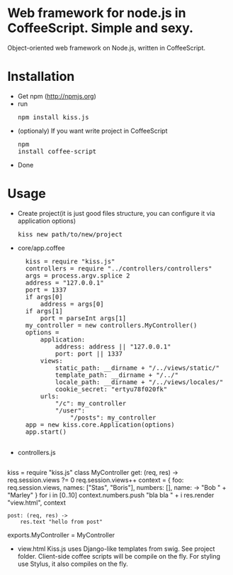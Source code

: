 # Web framework for node.js in CoffeeScript. Simple and sexy.

Object-oriented web framework on Node.js, written in CoffeeScript.

# Installation

* Get npm (http://npmjs.org)
* run <pre>npm install kiss.js</pre>
* (optionaly) If you want write project in CoffeeScript <pre>npm install coffee-script</pre>
* Done

# Usage

* Create project(it is just good files structure, you can configure it via application options) <pre>kiss new path/to/new/project</pre>
* core/app.coffee
	<pre>
	kiss = require "kiss.js"
	controllers = require "../controllers/controllers"
	args = process.argv.splice 2
	address = "127.0.0.1"
	port = 1337
	if args[0]
		address = args[0]
	if args[1]
		port = parseInt args[1]	
	my_controller = new controllers.MyController()
	options =
		application:
			address: address || "127.0.0.1"
			port: port || 1337
		views:
			static_path: __dirname + "/../views/static/"
			template_path: __dirname + "/../"
			locale_path: __dirname + "/../views/locales/"
			cookie_secret: "ertyu78f020fk"
		urls:
			"/c": my_controller
			"/user":
				"/posts": my_controller
	app = new kiss.core.Application(options)
	app.start()
	</pre>
* controllers.js
	<pre>
kiss = require "kiss.js"
class MyController
	get: (req, res) ->
		req.session.views ?= 0
		req.session.views++
		context = { foo: req.session.views, names: ["Stas", "Boris"], numbers: [], name: -> "Bob " + "Marley"  }
		for i in [0..10]
			context.numbers.push "bla bla " + i
		res.render "view.html", context
		
	post: (req, res) ->
		res.text "hello from post"
exports.MyController = MyController
	</pre>
* view.html
	Kiss.js uses Django-like templates from swig. See project folder.
	Client-side coffee scripts will be compile on the fly.
	For styling use Stylus, it also compiles on the fly.
